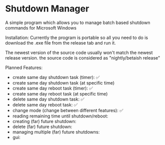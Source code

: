# Shutdown Manager
 A simple program which allows you to manage batch based shutdown commands for Microsoft Windows

 Installation:
 Currently the program is portable so all you need to do is download the .exe file from the release tab and run it.

 The newest version of the source code usually won't match the newest release version. the source code is considered as "nightly/betaish release"

Planned Features:
- create same day shutdown task (timer): ✅
- create same day shutdown task (at specific time)
- create same day reboot task (timer): ✅
- create same day reboot task (at specific time)
- delete same day shutdown task: ✅
- delete same day reboot task: ✅
- change mode (change between different features): ✅
- reading remaining time until shutdown/reboot:
- creating (far) future shutdown:
- delete (far) future shutdown:
- managing multiple (far) future shutdowns:
- gui:
